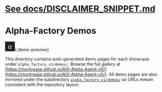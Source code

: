 # [See docs/DISCLAIMER_SNIPPET.md](../DISCLAIMER_SNIPPET.md)

<!-- SPDX-License-Identifier: Apache-2.0 -->
# Alpha-Factory Demos

![Demo Gallery Overview](../demos/assets/readme_preview.svg){.demo-preview}

This directory contains auto-generated demo pages for each showcase under `alpha_factory_v1/demos/`.
Browse the full gallery at [https://montrealai.github.io/AGI-Alpha-Agent-v0/](https://montrealai.github.io/AGI-Alpha-Agent-v0/).
All demo pages are also mirrored under the subdirectory
[`alpha_factory_v1/demos/`](https://montrealai.github.io/AGI-Alpha-Agent-v0/alpha_factory_v1/demos/)
so URLs remain consistent with the repository layout.
